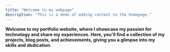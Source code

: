 ```yaml
---
title: "Welcome to my webpage"
description: "This is a demo of adding content to the homepage."
---
```

**Welcome to my portfolio website, where I showcase my passion for technology and share my experiences. Here, you'll find a collection of my projects, blog posts, and achievements, giving you a glimpse into my skills and dedication.**
